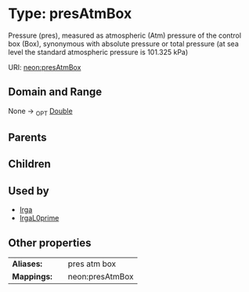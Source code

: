 
# Type: presAtmBox


Pressure (pres), measured as atmospheric (Atm) pressure of the control box (Box), synonymous with absolute pressure or total pressure (at sea level the standard atmospheric pressure is 101.325 kPa)

URI: [neon:presAtmBox](https://data.neonscience.org/presAtmBox)


## Domain and Range

None ->  <sub>OPT</sub> [Double](types/Double.md)

## Parents


## Children


## Used by

 * [Irga](Irga.md)
 * [IrgaL0prime](IrgaL0prime.md)

## Other properties

|  |  |  |
| --- | --- | --- |
| **Aliases:** | | pres atm box |
| **Mappings:** | | neon:presAtmBox |

